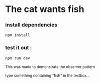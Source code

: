 # The cat wants fish

### install dependencies 
`npm install`

### test it out : 
`npm run dev`




<sub>This was made to demonstrate the observer pattern</sub>

<sub>type something containing "fish" in the textbox...</sub>
